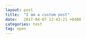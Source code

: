 ```yaml
---
layout: post
title:  "I am a custom post"
date:   2017-04-07 12:42:21 +0400
categories: test
tag: open
---
```


[jekyll-docs]: https://jekyllrb.com/docs/home
[jekyll-gh]:   https://github.com/jekyll/jekyll
[jekyll-talk]: https://talk.jekyllrb.com/
